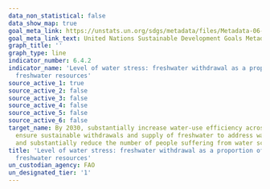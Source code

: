 ```yaml
---
data_non_statistical: false
data_show_map: true
goal_meta_link: https://unstats.un.org/sdgs/metadata/files/Metadata-06-04-02.pdf
goal_meta_link_text: United Nations Sustainable Development Goals Metadata (pdf 428kB)
graph_title: ''
graph_type: line
indicator_number: 6.4.2
indicator_name: 'Level of water stress: freshwater withdrawal as a proportion of available
  freshwater resources'
source_active_1: true
source_active_2: false
source_active_3: false
source_active_4: false
source_active_5: false
source_active_6: false
target_name: By 2030, substantially increase water-use efficiency across all sectors and
  ensure sustainable withdrawals and supply of freshwater to address water scarcity
  and substantially reduce the number of people suffering from water scarcity
title: 'Level of water stress: freshwater withdrawal as a proportion of available
  freshwater resources'
un_custodian_agency: FAO
un_designated_tier: '1'
---
```

